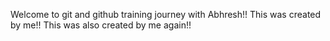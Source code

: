 Welcome to git and github training journey with Abhresh!!
This was created by me!!
This was also created by me again!!
